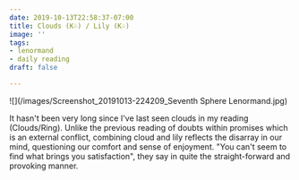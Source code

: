 ```yaml
---
date: 2019-10-13T22:58:37-07:00
title: Clouds (K♧) / Lily (K♤)
image: ''
tags:
- lenormand
- daily reading
draft: false

---
```

![](/images/Screenshot_20191013-224209_Seventh Sphere Lenormand.jpg)

It hasn't been very long since I've last seen clouds in my reading (Clouds/Ring). Unlike the previous reading of doubts within promises which is an external conflict, combining cloud and lily reflects the disarray in our mind, questioning our comfort and sense of enjoyment. "You can't seem to find what brings you satisfaction", they say in quite the straight-forward and provoking manner.
